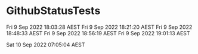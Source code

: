 # GithubStatusTests
Fri 9 Sep 2022 18:03:28 AEST
Fri 9 Sep 2022 18:21:20 AEST
Fri 9 Sep 2022 18:48:33 AEST
Fri 9 Sep 2022 18:56:19 AEST
Fri 9 Sep 2022 19:01:13 AEST

Sat 10 Sep 2022 07:05:04 AEST
